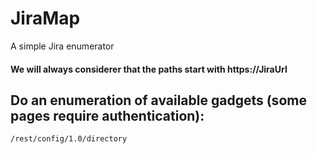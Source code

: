 # JiraMap
A simple Jira enumerator
#### We will always considerer that the paths start with https://JiraUrl

## Do an enumeration of available gadgets (some pages require authentication):
```
/rest/config/1.0/directory
```
